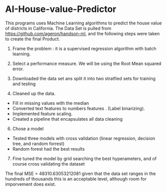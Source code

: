 # AI-House-value-Predictor
This programs uses Machine Learning algorithms to predict the house value of districts in California. 
The Data Set is pulled from https://github.com/ageron/handson-ml, and the following steps were taken to create the final Product.

1.	Frame the problem : it is a supervised regression algorithm with batch learning. 

2.	Select a performance measure. We will be using the Root Mean squared error. 

3.	Downloaded the data set ans split it into two stratfied sets for training and testing

4.	Cleaned up the data.
-	Fill in missing values with the median
-	Converted text features to numbers features . (Label binarizing).
-	Implemented feature scaling.
-	Created a pipeline that encapsulates all data cleaning

6.	Chose a model
- Tested three models with cross validation (linear regression, decision tree, and random forrest)
- Random forest had the best results

7.	Fine tuned the model by grid searching the best hyperameters, and of course cross validating the dataset

The final MSE = 48310.63053212081
given that the data set ranges in the hundreds of thousands this is an acceptable level, although room for imporvement does exist.
